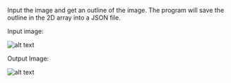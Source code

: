 Input the image and get an outline of the image.
The program will save the outline in the 2D array into a JSON file. 

Input image: 

![alt text](http://url/to/img.png)

Output Image:

![alt text](http://url/to/img.png)
